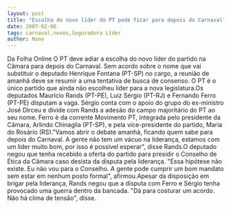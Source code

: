 ```yaml
---
layout: post
title: "Escolha do novo líder do PT pode ficar para depois do Carnaval"
date: 2007-02-06
tags: carnaval,novos,Seguradora Líder
author: None
---
```

Da Folha Online
O PT deve adiar a escolha do novo líder do partido na Câmara para depois do Carnaval. Sem acordo sobre o nome que vai substituir o deputado Henrique Fontana (PT-SP) no cargo, a reunião de amanhã deve se resumir a uma tentativa de busca de consenso. O PT é o único partido que ainda não escolheu líder para a nova legislatura.Os deputados Maurício Rands (PT-PE), Luiz Sérgio (PT-RJ) e Fernando Ferro (PT-PE) disputam a vaga. Sérgio conta com o apoio do grupo do ex-ministro José Dirceu e divide com Rands a adesão do campo majoritário do PT ao seu nome. Ferro é da corrente Movimento PT, integrada pelo presidente da Câmara, Arlindo Chinaglia (PT-SP), e pela vice-presidente do partido, Maria do Rosário (RS).\"Vamos abrir o debate amanhã, ficando quem sabe para depois do Carnaval. A gente não tem um vácuo na liderança, estamos com um líder muito bom, por isso é possível esperar\", disse Rands.O deputado negou que tenha recebido a oferta do partido para presidir o Conselho de Ética da Câmara caso desista da disputa pela liderança. \"Essa hipótese não existe. Eu não vou para o Conselho. A gente pode cumprir um bom mandato sem estar em nenhum posto formal\", afirmou.Apesar da disposição em brigar pela liderança, Rands negou que a disputa com Ferro e Sérgio tenha provocado uma guerra dentro da bancada. \"Dá para costurar um acordo. Não há clima de tensão\", disse. 
